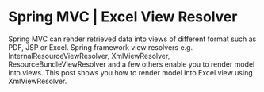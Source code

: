 Spring MVC | Excel View Resolver
================================


Spring MVC can render retrieved data into views of different format such as PDF, JSP or Excel. Spring framework view resolvers e.g. InternalResourceViewResolver, XmlViewResolver, ResourceBundleViewResolver and a few others enable you to render model into views. This post shows you how to render model into Excel view using XmlViewResolver.
